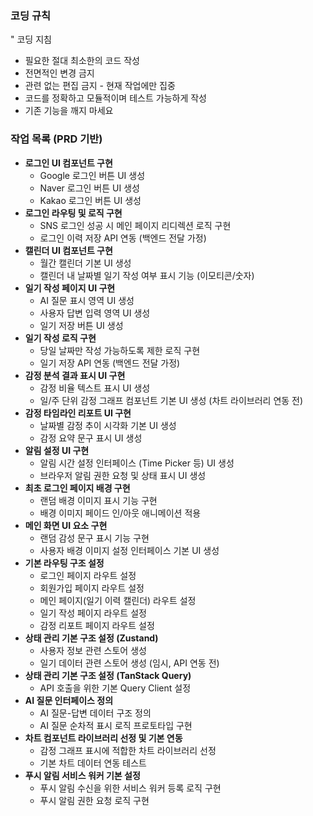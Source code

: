 ### 코딩 규칙

" 코딩 지침

- 필요한 절대 최소한의 코드 작성
- 전면적인 변경 금지
- 관련 없는 편집 금지 - 현재 작업에만 집중
- 코드를 정확하고 모듈적이며 테스트 가능하게 작성
- 기존 기능을 깨지 마세요

### 작업 목록 (PRD 기반)

- **로그인 UI 컴포넌트 구현**
  - Google 로그인 버튼 UI 생성
  - Naver 로그인 버튼 UI 생성
  - Kakao 로그인 버튼 UI 생성
- **로그인 라우팅 및 로직 구현**
  - SNS 로그인 성공 시 메인 페이지 리디렉션 로직 구현
  - 로그인 이력 저장 API 연동 (백엔드 전달 가정)
- **캘린더 UI 컴포넌트 구현**
  - 월간 캘린더 기본 UI 생성
  - 캘린더 내 날짜별 일기 작성 여부 표시 기능 (이모티콘/숫자)
- **일기 작성 페이지 UI 구현**
  - AI 질문 표시 영역 UI 생성
  - 사용자 답변 입력 영역 UI 생성
  - 일기 저장 버튼 UI 생성
- **일기 작성 로직 구현**
  - 당일 날짜만 작성 가능하도록 제한 로직 구현
  - 일기 저장 API 연동 (백엔드 전달 가정)
- **감정 분석 결과 표시 UI 구현**
  - 감정 비율 텍스트 표시 UI 생성
  - 일/주 단위 감정 그래프 컴포넌트 기본 UI 생성 (차트 라이브러리 연동 전)
- **감정 타임라인 리포트 UI 구현**
  - 날짜별 감정 추이 시각화 기본 UI 생성
  - 감정 요약 문구 표시 UI 생성
- **알림 설정 UI 구현**
  - 알림 시간 설정 인터페이스 (Time Picker 등) UI 생성
  - 브라우저 알림 권한 요청 및 상태 표시 UI 생성
- **최초 로그인 페이지 배경 구현**
  - 랜덤 배경 이미지 표시 기능 구현
  - 배경 이미지 페이드 인/아웃 애니메이션 적용
- **메인 화면 UI 요소 구현**
  - 랜덤 감성 문구 표시 기능 구현
  - 사용자 배경 이미지 설정 인터페이스 기본 UI 생성
- **기본 라우팅 구조 설정**
  - 로그인 페이지 라우트 설정
  - 회원가입 페이지 라우트 설정
  - 메인 페이지(일기 이력 캘린더) 라우트 설정
  - 일기 작성 페이지 라우트 설정
  - 감정 리포트 페이지 라우트 설정
- **상태 관리 기본 구조 설정 (Zustand)**
  - 사용자 정보 관련 스토어 생성
  - 일기 데이터 관련 스토어 생성 (임시, API 연동 전)
- **상태 관리 기본 구조 설정 (TanStack Query)**
  - API 호출을 위한 기본 Query Client 설정
- **AI 질문 인터페이스 정의**
  - AI 질문-답변 데이터 구조 정의
  - AI 질문 순차적 표시 로직 프로토타입 구현
- **차트 컴포넌트 라이브러리 선정 및 기본 연동**
  - 감정 그래프 표시에 적합한 차트 라이브러리 선정
  - 기본 차트 데이터 연동 테스트
- **푸시 알림 서비스 워커 기본 설정**
  - 푸시 알림 수신을 위한 서비스 워커 등록 로직 구현
  - 푸시 알림 권한 요청 로직 구현
